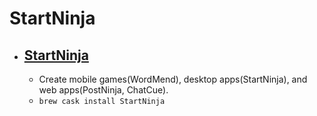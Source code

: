 # StartNinja
- [StartNinja](https://www.allvu.com/start_ninja)
  - 
  - Create mobile games(WordMend), desktop apps(StartNinja), and web apps(PostNinja, ChatCue).
  - `brew cask install StartNinja`
